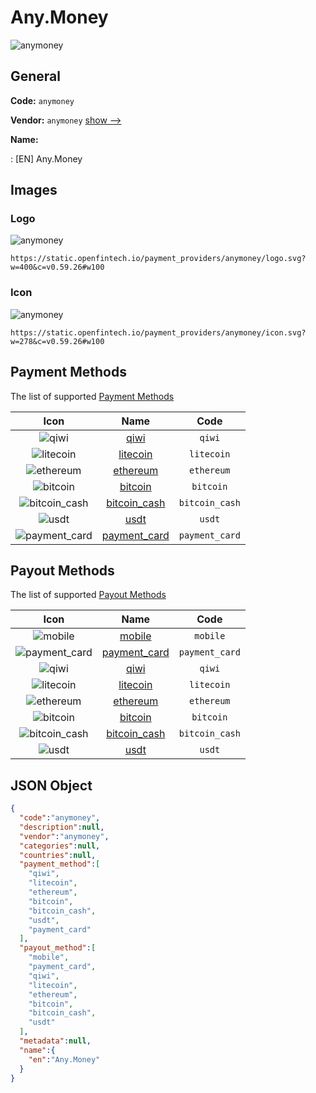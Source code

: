 
# Any.Money 
![anymoney](https://static.openfintech.io/payment_providers/anymoney/logo.svg?w=400&c=v0.59.26#w100)  

## General 
 
**Code:** `anymoney` 
 
**Vendor:** `anymoney` [show -->](/vendors/anymoney/) 
 
**Name:** 
 
:	[EN] Any.Money 
 

## Images 

### Logo 
 
![anymoney](https://static.openfintech.io/payment_providers/anymoney/logo.svg?w=400&c=v0.59.26#w100)  

```
https://static.openfintech.io/payment_providers/anymoney/logo.svg?w=400&c=v0.59.26#w100
```  

### Icon 
 
![anymoney](https://static.openfintech.io/payment_providers/anymoney/icon.svg?w=278&c=v0.59.26#w100)  

```
https://static.openfintech.io/payment_providers/anymoney/icon.svg?w=278&c=v0.59.26#w100
```  

## Payment Methods 
 
The list of supported [Payment Methods](/payment-methods/) 

|Icon|Name|Code| 
|:---:|:---:|:---:| 
|![qiwi](https://static.openfintech.io/payment_methods/qiwi/icon.svg?w=278&c=v0.59.26#w100) |[qiwi](/payment-methods/qiwi/)|`qiwi`| 
|![litecoin](https://static.openfintech.io/payment_methods/litecoin/icon.png?w=278&c=v0.59.26#w100) |[litecoin](/payment-methods/litecoin/)|`litecoin`| 
|![ethereum](https://static.openfintech.io/payment_methods/ethereum/icon.svg?w=278&c=v0.59.26#w100) |[ethereum](/payment-methods/ethereum/)|`ethereum`| 
|![bitcoin](https://static.openfintech.io/payment_methods/bitcoin/icon.svg?w=278&c=v0.59.26#w100) |[bitcoin](/payment-methods/bitcoin/)|`bitcoin`| 
|![bitcoin_cash](https://static.openfintech.io/payment_methods/bitcoin_cash/icon.png?w=278&c=v0.59.26#w100) |[bitcoin_cash](/payment-methods/bitcoin_cash/)|`bitcoin_cash`| 
|![usdt](https://static.openfintech.io/payment_methods/usdt/icon.png?w=278&c=v0.59.26#w100) |[usdt](/payment-methods/usdt/)|`usdt`| 
|![payment_card](https://static.openfintech.io/payment_methods/payment_card/icon.svg?w=278&c=v0.59.26#w100) |[payment_card](/payment-methods/payment_card/)|`payment_card`| 
 

## Payout Methods 
 
The list of supported [Payout Methods](/payout-methods/) 

|Icon|Name|Code| 
|:---:|:---:|:---:| 
|![mobile](https://static.openfintech.io/payout_methods/mobile/icon.svg?w=278&c=v0.59.26#w40) |[mobile](payout-methodsmobile/)|`mobile`| 
|![payment_card](https://static.openfintech.io/payout_methods/payment_card/icon.svg?w=278&c=v0.59.26#w40) |[payment_card](payout-methodspayment_card/)|`payment_card`| 
|![qiwi](https://static.openfintech.io/payout_methods/qiwi/icon.svg?w=278&c=v0.59.26#w40) |[qiwi](payout-methodsqiwi/)|`qiwi`| 
|![litecoin](https://static.openfintech.io/payout_methods/litecoin/icon.png?w=278&c=v0.59.26#w40) |[litecoin](payout-methodslitecoin/)|`litecoin`| 
|![ethereum](https://static.openfintech.io/payout_methods/ethereum/icon.svg?w=278&c=v0.59.26#w40) |[ethereum](payout-methodsethereum/)|`ethereum`| 
|![bitcoin](https://static.openfintech.io/payout_methods/bitcoin/icon.svg?w=278&c=v0.59.26#w40) |[bitcoin](payout-methodsbitcoin/)|`bitcoin`| 
|![bitcoin_cash](https://static.openfintech.io/payout_methods/bitcoin_cash/icon.png?w=278&c=v0.59.26#w40) |[bitcoin_cash](payout-methodsbitcoin_cash/)|`bitcoin_cash`| 
|![usdt](https://static.openfintech.io/payout_methods/usdt/icon.svg?w=278&c=v0.59.26#w40) |[usdt](payout-methodsusdt/)|`usdt`| 
 

## JSON Object 

```json
{
  "code":"anymoney",
  "description":null,
  "vendor":"anymoney",
  "categories":null,
  "countries":null,
  "payment_method":[
    "qiwi",
    "litecoin",
    "ethereum",
    "bitcoin",
    "bitcoin_cash",
    "usdt",
    "payment_card"
  ],
  "payout_method":[
    "mobile",
    "payment_card",
    "qiwi",
    "litecoin",
    "ethereum",
    "bitcoin",
    "bitcoin_cash",
    "usdt"
  ],
  "metadata":null,
  "name":{
    "en":"Any.Money"
  }
}
```  
